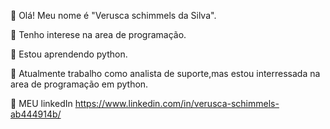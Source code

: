 :large_blue_diamond:  Olá! Meu nome é "Verusca schimmels da Silva".

:large_orange_diamond: Tenho interese na area de programação.

:large_orange_diamond: Estou aprendendo python.

:large_orange_diamond: Atualmente trabalho como analista de suporte,mas  estou interressada na area de programação em python.

:large_blue_diamond:  MEU linkedIn https://www.linkedin.com/in/verusca-schimmels-ab444914b/
